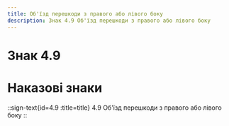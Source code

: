 ```yaml
---
title: Об'їзд перешкоди з правого або лівого боку
description: Знак 4.9 Об'їзд перешкоди з правого або лівого боку
---
```

# Знак 4.9
# Наказові знаки
::sign-text{id=4.9 :title=title}
4.9  Об'їзд перешкоди з правого або лівого боку
::